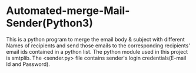 # Automated-merge-Mail-Sender(Python3)
This is a python program to merge the email body & subject with different Names of recipients and send those emails to the corresponding recipients' email ids contained in a python list.
The python module used in this project is smtplib.
The <sender.py> file contains sender's login credentials(E-mail Id and Password).
